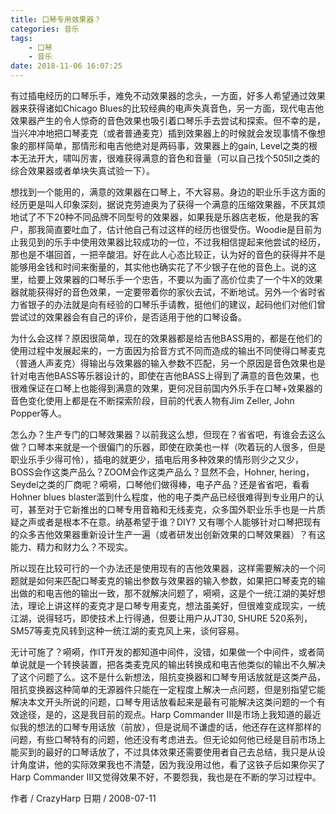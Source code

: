 ```yaml
---
title: 口琴专用效果器？
categories: 音乐
tags:
    - 口琴
    - 音乐
date: 2018-11-06 16:07:25
---
```

有过插电经历的口琴乐手，难免不动效果器的念头，一方面，好多人希望通过效果器来获得诸如Chicago Blues的比较经典的电声失真音色，另一方面，现代电吉他效果器产生的令人惊奇的音色效果也吸引着口琴乐手去尝试和探索。但不幸的是，当兴冲冲地把口琴麦克（或者普通麦克）插到效果器上的时候就会发现事情不像想象的那样简单，那情形和电吉他绝对是两码事，效果器上的gain, Level之类的根本无法开大，啸叫厉害，很难获得满意的音色和音量（可以自己找个505II之类的综合效果器或者单块失真试验一下）。

想找到一个能用的，满意的效果器在口琴上，不大容易。身边的职业乐手这方面的经历更是叫人印象深刻，据说克劳迪奥为了获得一个满意的压缩效果器，不厌其烦地试了不下20种不同品牌不同型号的效果器，如果我是乐器店老板，他是我的客户，那我简直要吐血了，估计他自己有过这样的经历也很受伤。Woodie是目前为止我见到的乐手中使用效果器比较成功的一位，不过我相信提起来他尝试的经历，那也是不堪回首，一把辛酸泪。好在此人心态比较正，认为好的音色的获得并不是能够用金钱和时间来衡量的，其实他也确实花了不少银子在他的音色上。说的这里，给要上效果器的口琴乐手一个忠告，不要以为画了高价位卖了一个牛X的效果器就能获得好的音色效果，一定要带着你的家伙去试，不断地试。另外一个省时省力省银子的办法就是向有经验的口琴乐手请教，挺他们的建议，起码他们对他们曾尝试过的效果器会有自己的评价，是否适用于他的口琴设备。

为什么会这样？原因很简单，现在的效果器都是给吉他BASS用的，都是在他们的使用过程中发展起来的，一方面因为拾音方式不同而造成的输出不同使得口琴麦克（普通人声麦克）得输出与效果器的输入参数不匹配，另一个原因是音色效果也是针对电吉他BASS等乐器设计的，即使在吉他BASS上得到了满意的音色效果，也很难保证在口琴上也能得到满意的效果，更何况目前国内外乐手在口琴+效果器的音色变化使用上都是在不断探索阶段，目前的代表人物有Jim Zeller, John Popper等人。


怎么办？生产专门的口琴效果器？以前我这么想，但现在？省省吧，有谁会去这么做？口琴本来就是一个很偏门的乐器，即使在欧美也一样（吹着玩的人很多，但是职业乐手少得可怜），插电的就更少，插电后用多种效果的情形则少之又少，BOSS会作这类产品么？ZOOM会作这类产品么？显然不会，Hohner, hering，Seydel之类的厂商呢？嗬嗬，口琴他们做得棒，电子产品？还是省省吧，看看Hohner blues blaster滥到什么程度，他的电子类产品已经很难得到专业用户的认可，甚至对于它新推出的口琴专用音箱和无线麦克，众多国外职业乐手也是一片质疑之声或者是根本不在意。纳基希望于谁？DIY? 又有哪个人能够针对口琴把现有的众多吉他效果器重新设计生产一遍（或者研发出创新效果的口琴效果器）？有这能力、精力和财力么？不现实。

所以现在比较可行的一个办法还是使用现有的吉他效果器，这样需要解决的一个问题就是如何来匹配口琴麦克的输出参数与效果器的输入参数，如果把口琴麦克的输出做的和电吉他的输出一致，那不就解决问题了，嗬嗬，这是个一统江湖的美好想法，理论上讲这样的麦克才是口琴专用麦克，想法虽美好，但很难变成现实，一统江湖，说得轻巧，即使技术上行得通，但要让用户从JT30, SHURE 520系列，SM57等麦克风转到这种一统江湖的麦克风上来，谈何容易。

无计可施了？嗬嗬，作IT开发的都知道中间件，没错，如果做一个中间件，或者简单说就是一个转换装置，把各类麦克风的输出转换成和电吉他类似的输出不久解决了这个问题了么。这不是什么新想法，阻抗变换器和口琴专用话放就是这类产品，阻抗变换器这种简单的无源器件只能在一定程度上解决一点问题，但是别指望它能解决本文开头所说的问题，口琴专用话放看起来是最有可能解决这类问题的一个有效途径，是的，这是我目前的观点。Harp Commander III是市场上我知道的最近似我的想法的口琴专用话放（前放），但是说局不谦虚的话，他还存在这样那样的问题，有些口琴特有的问题，他还没有考虑进去。但无论如何他已经是目前市场上能买到的最好的口琴话放了，不过具体效果还需要使用者自己去总结，我只是从设计角度讲，他的实际效果我也不清楚，因为我没用过他，看了这铁子后如果你买了Harp Commander III又觉得效果不好，不要怨我，我也是在不断的学习过程中。

作者 / CrazyHarp
日期 / 2008-07-11
